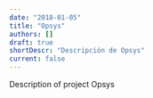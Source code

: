 ```yaml
---
date: "2018-01-05"
title: "Opsys"
authors: []
draft: true
shortDescr: "Descripción de Opsys"
current: false
---
```


Description of project Opsys
